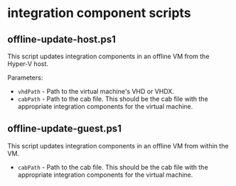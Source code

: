 # integration component scripts

## offline-update-host.ps1
This script updates integration components in an offline VM from the Hyper-V host.

Parameters:
* `vhdPath` - Path to the virtual machine's VHD or VHDX.
* `cabPath` - Path to the cab file.  This should be the cab file with the appropriate integration components for the virtual machine.

## offline-update-guest.ps1
This script updates integration components in an offline VM from within the VM.

* `cabPath` - Path to the cab file.  This should be the cab file with the appropriate integration components for the virtual machine.
